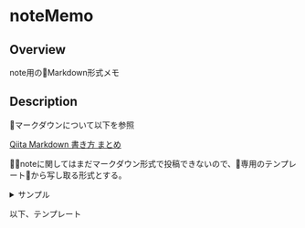 noteMemo
=====

## Overview  
note用のMarkdown形式メモ

## Description  
マークダウンについて以下を参照  
  
[Qiita Markdown 書き方 まとめ](https://qiita.com/shizuma/items/8616bbe3ebe8ab0b6ca1)  

noteに関してはまだマークダウン形式で投稿できないので、専用のテンプレートから写し取る形式とする。

<details>
<summary>サンプル</summary>
Markdownが使える。  
```PHP:test
$test = 'test';
echo $test;
```
便利。  
</details>


以下、テンプレート